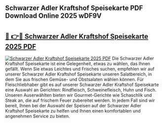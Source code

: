 ## Schwarzer Adler Kraftshof Speisekarte PDF Download Online 2025 wDF9V

# <h2><a href="http://gc5s6aa.nevu.top/?p=Schwarzer+Adler+Kraftshof+Speisekarte">🔗 👉🔴 Schwarzer Adler Kraftshof Speisekarte 2025 PDF</a></h2>

[![Schwarzer Adler Kraftshof Speisekarte 2025 PDF](https://i.imgur.com/dBaPXMq.png)](http://gc5s6aa.nevu.top/?p=Schwarzer+Adler+Kraftshof+Speisekarte)
Die Schwarzer Adler Kraftshof Speisekarte ist eine Gelegenheit, etwas zu wählen, das Ihnen gefällt. Wenn Sie etwas Leichtes und Frisches suchen, empfehlen wir auf unserer Schwarzer Adler Kraftshof Speisekarte unseren Salatbereich, in dem Sie aus frischen Gemüse- und Obstsalaten wählen können. Für Fleischliebhaber gibt es auf unserer Schwarzer Adler Kraftshof Speisekarte eine Auswahl an Gerichten: Rindfleisch, Schweinefleisch, Huhn und Fisch. Unseren Auserwählten bieten wir Gourmet-Gerichte wie Schaschlik und Steak an, die auf frischem Feuer zubereitet werden. In jedem Fall sind wir bereit, Ihnen bei der Auswahl der Speisen auf der Schwarzer Adler Kraftshof Speisekarte zu helfen und Ihnen einen komfortablen und angenehmen Service zu bieten.
